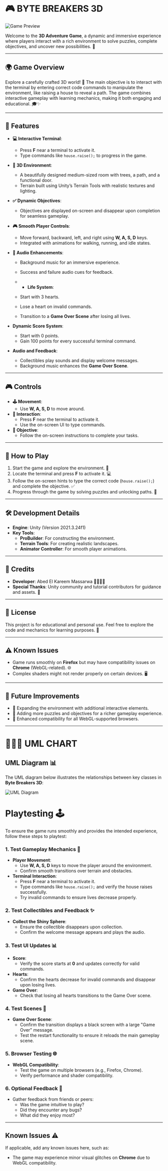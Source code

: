 # 🎮 **BYTE BREAKERS 3D**

![Game Preview](README_pics/game-preview.png) <!-- Replace with your actual image path -->

Welcome to the **3D Adventure Game**, a dynamic and immersive experience where players interact with a rich environment to solve puzzles, complete objectives, and uncover new possibilities. 🌟

---

## 🌍 **Game Overview**

Explore a carefully crafted 3D world! 🏡 The main objective is to interact with the terminal by entering correct code commands to manipulate the environment, like raising a house to reveal a path. The game combines interactive gameplay with learning mechanics, making it both engaging and educational. 🎓✨

---

## 🚀 **Features**

- **💻 Interactive Terminal**:
  - Press **F** near a terminal to activate it.
  - Type commands like `house.raise();` to progress in the game.

- **🌳 3D Environment**:
  - A beautifully designed medium-sized room with trees, a path, and a functional door.
  - Terrain built using Unity’s Terrain Tools with realistic textures and lighting.

- **✅ Dynamic Objectives**:
  - Objectives are displayed on-screen and disappear upon completion for seamless gameplay.

- **🎮 Smooth Player Controls**:
  - Move forward, backward, left, and right using **W, A, S, D** keys.
  - Integrated with animations for walking, running, and idle states.

- **🎵 Audio Enhancements**:
  - Background music for an immersive experience.
  - Success and failure audio cues for feedback.
 
  - - **Life System**:
  - Start with 3 hearts.
  - Lose a heart on invalid commands.
  - Transition to a **Game Over Scene** after losing all lives.

- **Dynamic Score System**:
  - Start with 0 points.
  - Gain 100 points for every successful terminal command.

- **Audio and Feedback**:
  - Collectibles play sounds and display welcome messages.
  - Background music enhances the **Game Over Scene**.

---

## 🎮 **Controls**

- **🕹️ Movement**:
  - Use **W, A, S, D** to move around.
- **🔑 Interaction**:
  - Press **F** near the terminal to activate it.
  - Use the on-screen UI to type commands.
- **🎯 Objective**:
  - Follow the on-screen instructions to complete your tasks.

---

## 🧩 **How to Play**

1. Start the game and explore the environment. 🌟
2. Locate the terminal and press **F** to activate it. 💻
3. Follow the on-screen hints to type the correct code (`house.raise();`) and complete the objective. ✅
4. Progress through the game by solving puzzles and unlocking paths. 🚪

---

## 🛠️ **Development Details**

- **Engine**: Unity (Version 2021.3.24f1)
- **Key Tools**:
  - **ProBuilder**: For constructing the environment.
  - **Terrain Tools**: For creating realistic landscapes.
  - **Animator Controller**: For smooth player animations.

---

## 🎨 **Credits**

- **Developer**: Abed El Kareem Massarwa 👨‍💻👩‍💻
- **Special Thanks**: Unity community and tutorial contributors for guidance and assets. 🙌

---

## 📜 **License**

This project is for educational and personal use. Feel free to explore the code and mechanics for learning purposes. 🚀

---

## ⚠️ **Known Issues**

- Game runs smoothly on **Firefox** but may have compatibility issues on **Chrome** (WebGL-related). 🌐
- Complex shaders might not render properly on certain devices. 🖥️

---

## 🌟 **Future Improvements**

- 🌲 Expanding the environment with additional interactive elements.
- 🧩 Adding more puzzles and objectives for a richer gameplay experience.
- 🔧 Enhanced compatibility for all WebGL-supported browsers.

---
# 📜📜📜 **UML CHART**

## UML Diagram 📊

The UML diagram below illustrates the relationships between key classes in **Byte Breakers 3D**:

![UML Diagram](README_pics/uml-diagram.png)

# **Playtesting 🕹️**

To ensure the game runs smoothly and provides the intended experience, follow these steps to playtest:

### **1. Test Gameplay Mechanics** 🔄
- **Player Movement**: 
  - Use **W, A, S, D** keys to move the player around the environment.
  - Confirm smooth transitions over terrain and obstacles.
- **Terminal Interaction**:
  - Press **F** near a terminal to activate it.
  - Type commands like `house.raise();` and verify the house raises successfully.
  - Try invalid commands to ensure lives decrease properly.

### **2. Test Collectibles and Feedback** ✨
- **Collect the Shiny Sphere**:
  - Ensure the collectible disappears upon collection.
  - Confirm the welcome message appears and plays the audio.

### **3. Test UI Updates** 📊
- **Score**:
  - Verify the score starts at **0** and updates correctly for valid commands.
- **Hearts**:
  - Confirm the hearts decrease for invalid commands and disappear upon losing lives.
- **Game Over**:
  - Check that losing all hearts transitions to the Game Over scene.

### **4. Test Scenes** 🌌
- **Game Over Scene**:
  - Confirm the transition displays a black screen with a large "Game Over" message.
  - Test the restart functionality to ensure it reloads the main gameplay scene.

### **5. Browser Testing** 🌐
- **WebGL Compatibility**:
  - Test the game on multiple browsers (e.g., Firefox, Chrome).
  - Verify performance and shader compatibility.

### **6. Optional Feedback** 📝
- Gather feedback from friends or peers:
  - Was the game intuitive to play?
  - Did they encounter any bugs?
  - What did they enjoy most?

---

## **Known Issues** ⚠️
If applicable, add any known issues here, such as:
- The game may experience minor visual glitches on **Chrome** due to WebGL compatibility.



